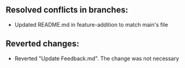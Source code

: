 ## Resolved conflicts in branches:
  - Updated README.md in feature-addition to match main's file
 
## Reverted changes:
  - Reverted "Update Feedback.md". The change was not necessary
